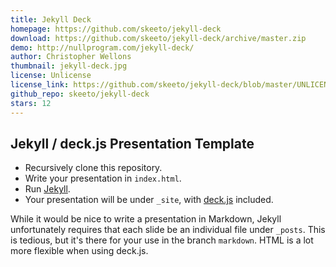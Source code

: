 ```yaml
---
title: Jekyll Deck
homepage: https://github.com/skeeto/jekyll-deck
download: https://github.com/skeeto/jekyll-deck/archive/master.zip
demo: http://nullprogram.com/jekyll-deck/
author: Christopher Wellons
thumbnail: jekyll-deck.jpg
license: Unlicense
license_link: https://github.com/skeeto/jekyll-deck/blob/master/UNLICENSE
github_repo: skeeto/jekyll-deck
stars: 12
---
```


## Jekyll / deck.js Presentation Template

* Recursively clone this repository.
* Write your presentation in `index.html`.
* Run [Jekyll](https://github.com/mojombo/jekyll).
* Your presentation will be under `_site`, with
  [deck.js](http://imakewebthings.com/deck.js/) included.

While it would be nice to write a presentation in Markdown, Jekyll
unfortunately requires that each slide be an individual file under
`_posts`. This is tedious, but it's there for your use in the branch
`markdown`. HTML is a lot more flexible when using deck.js.

